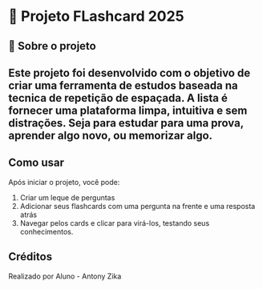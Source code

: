# 🧠 Projeto FLashcard 2025

## 🎯 Sobre o projeto
Este projeto foi desenvolvido com o objetivo de criar uma ferramenta de estudos baseada na tecnica de repetição de espaçada.
A lista é fornecer uma plataforma limpa, intuitiva e sem distrações.
Seja para estudar para uma prova, aprender algo novo, ou memorizar algo.
----

## Como usar
Após iniciar o projeto, você pode:
1. Criar um leque de perguntas
2. Adicionar seus flashcards com uma pergunta na frente e uma resposta atrás
3. Navegar pelos cards e clicar para virá-los, testando seus conhecimentos.

## Créditos
Realizado por Aluno - Antony Zika
